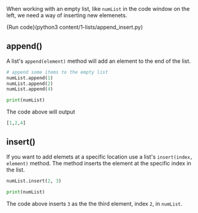 When working with an empty list, like `numList` in the code window on the left, we need a way of inserting new elemenets. 

{Run code}(python3 content/1-lists/append_insert.py)

## append()

A list's `append(element)` method will add an element to the end of the list.

```python
# append some items to the empty list
numList.append(1)
numList.append(2)
numList.append(4)

print(numList)
```

The code above will output 

```python
[1,2,4]
```

## insert()

If you want to add elemets at a specific location use a list's `insert(index, element)` method. The method inserts the element at the specific index in the list.

```python
numList.insert(2, 3)

print(numList)
```

The code above inserts `3` as the the third element, index `2`, in `numList`.


